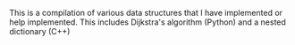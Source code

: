 This is a compilation of various data structures that I have implemented or help implemented. This includes Dijkstra's algorithm (Python) and a nested dictionary (C++)
